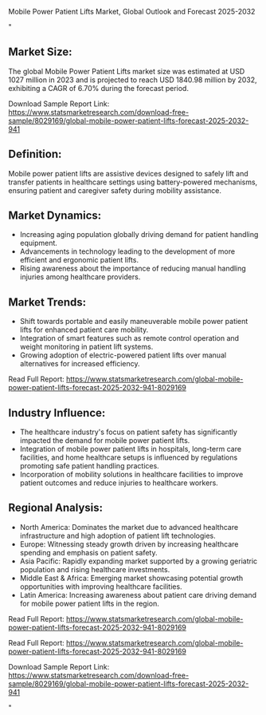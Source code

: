 Mobile Power Patient Lifts Market, Global Outlook and Forecast 2025-2032

"<html>
<body>

<h2>Market Size:</h2>
<p>The global Mobile Power Patient Lifts market size was estimated at USD 1027 million in 2023 and is projected to reach USD 1840.98 million by 2032, exhibiting a CAGR of 6.70% during the forecast period.</p>
<p>Download Sample Report Link: <a href='https://www.statsmarketresearch.com/download-free-sample/8029169/global-mobile-power-patient-lifts-forecast-2025-2032-941'>https://www.statsmarketresearch.com/download-free-sample/8029169/global-mobile-power-patient-lifts-forecast-2025-2032-941</a></p>

<h2>Definition:</h2>
<p>Mobile power patient lifts are assistive devices designed to safely lift and transfer patients in healthcare settings using battery-powered mechanisms, ensuring patient and caregiver safety during mobility assistance.</p>

<h2>Market Dynamics:</h2>
<ul>
  <li>Increasing aging population globally driving demand for patient handling equipment.</li>
  <li>Advancements in technology leading to the development of more efficient and ergonomic patient lifts.</li>
  <li>Rising awareness about the importance of reducing manual handling injuries among healthcare providers.</li>
</ul>

<h2>Market Trends:</h2>
<ul>
  <li>Shift towards portable and easily maneuverable mobile power patient lifts for enhanced patient care mobility.</li>
  <li>Integration of smart features such as remote control operation and weight monitoring in patient lift systems.</li>
  <li>Growing adoption of electric-powered patient lifts over manual alternatives for increased efficiency.</li>
</ul>
<p>Read Full Report: <a href='https://www.statsmarketresearch.com/global-mobile-power-patient-lifts-forecast-2025-2032-941-8029169'>https://www.statsmarketresearch.com/global-mobile-power-patient-lifts-forecast-2025-2032-941-8029169</a></p>

<h2>Industry Influence:</h2>
<ul>
  <li>The healthcare industry's focus on patient safety has significantly impacted the demand for mobile power patient lifts.</li>
  <li>Integration of mobile power patient lifts in hospitals, long-term care facilities, and home healthcare setups is influenced by regulations promoting safe patient handling practices.</li>
  <li>Incorporation of mobility solutions in healthcare facilities to improve patient outcomes and reduce injuries to healthcare workers.</li>
</ul>

<h2>Regional Analysis:</h2>
<ul>
  <li>North America: Dominates the market due to advanced healthcare infrastructure and high adoption of patient lift technologies.</li>
  <li>Europe: Witnessing steady growth driven by increasing healthcare spending and emphasis on patient safety.</li>
  <li>Asia Pacific: Rapidly expanding market supported by a growing geriatric population and rising healthcare investments.</li>
  <li>Middle East & Africa: Emerging market showcasing potential growth opportunities with improving healthcare facilities.</li>
  <li>Latin America: Increasing awareness about patient care driving demand for mobile power patient lifts in the region.</li>
</ul>
<p>Read Full Report: <a href='https://www.statsmarketresearch.com/global-mobile-power-patient-lifts-forecast-2025-2032-941-8029169'>https://www.statsmarketresearch.com/global-mobile-power-patient-lifts-forecast-2025-2032-941-8029169</a></p>

<p>Read Full Report: <a href='https://www.statsmarketresearch.com/global-mobile-power-patient-lifts-forecast-2025-2032-941-8029169'>https://www.statsmarketresearch.com/global-mobile-power-patient-lifts-forecast-2025-2032-941-8029169</a></p>
<p>Download Sample Report Link: <a href='https://www.statsmarketresearch.com/download-free-sample/8029169/global-mobile-power-patient-lifts-forecast-2025-2032-941'>https://www.statsmarketresearch.com/download-free-sample/8029169/global-mobile-power-patient-lifts-forecast-2025-2032-941</a></p>

</body>
</html>"
